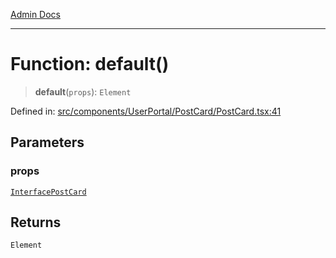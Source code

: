 [Admin Docs](/)

***

# Function: default()

> **default**(`props`): `Element`

Defined in: [src/components/UserPortal/PostCard/PostCard.tsx:41](https://github.com/PalisadoesFoundation/talawa-admin/blob/main/src/components/UserPortal/PostCard/PostCard.tsx#L41)

## Parameters

### props

[`InterfacePostCard`](../../../../../utils/interfaces/interfaces/InterfacePostCard.md)

## Returns

`Element`
